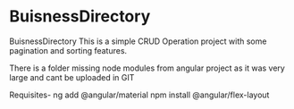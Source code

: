 # BuisnessDirectory
BuisnessDirectory
  This is a simple CRUD Operation project with some pagination and sorting features.

There is a folder missing node modules from angular project as it was very large and cant be uploaded in GIT

Requisites- 
  ng add @angular/material
  npm install @angular/flex-layout

